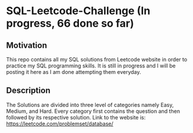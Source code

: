 # SQL-Leetcode-Challenge (In progress, 66 done so far)

## Motivation
This repo contains all my SQL solutions from Leetcode website in order to practice my SQL programming skills. It is still in progress
and I will be posting it here as I am done attempting them everyday.

## Description
The Solutions are divided into three level of categories namely Easy, Medium, and Hard. Every category first contains the question and then followed by its respective solution.
Link to the website is: https://leetcode.com/problemset/database/

